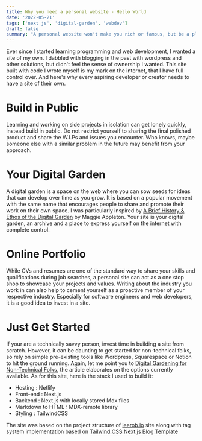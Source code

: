 ```yaml
---
title: Why you need a personal website - Hello World
date: '2022-05-21'
tags: ['next js', 'digital-garden', 'webdev']
draft: false
summary: "A personal website won't make you rich or famous, but be a place to build in public and showcase projects for your portfolio"
---
```


Ever since I started learning programming and web development, I wanted a site of my own. I dabbled with blogging in the past with wordpress and other solutions, but didn't feel the sense of ownership I wanted.
This site built with code I wrote myself is my mark on the internet, that I have full control over. And here's why every aspiring developer or creator needs to have a site of their own.

# Build in Public

Learning and working on side projects in isolation can get lonely quickly, instead build in public. Do not restrict yourself to sharing the final polished product and share the W.I.Ps and issues you encounter. Who knows, maybe someone else with a similar problem in the future may benefit from your approach.

# Your Digital Garden

A digital garden is a space on the web where you can sow seeds for ideas that can develop over time as you grow. It is based on a popular movement with the same name that encourages people to share and promote their work on their own space. I was particularly inspired by [A Brief History & Ethos of the Digital Garden](https://maggieappleton.com/garden-history) by Maggie Appleton. Your site is your digital garden, an archive and a place to express yourself on the internet with complete control.

# Online Portfolio

While CVs and resumes are one of the standard way to share your skills and qualifications during job searches, a personal site can act as a one stop shop to showcase your projects and values. Writing about the industry you work in can also help to cement yourself as a proactive member of your respective industry. Especially for software engineers and web developers, it is a good idea to invest in a site.

# Just Get Started

If your are a technically savvy person, invest time in building a site from scratch. However, it can be daunting to get started for non-technical folks, so rely on simple pre-existing tools like Wordpress, Squarespace or Notion to hit the ground running. Again, let me point you to [Digital Gardening for Non-Technical Folks](https://maggieappleton.com/nontechnical-gardening), the article elaborates on the options currently available.
As for this site, here is the stack I used to build it:

- Hosting : Netlify
- Front-end : Next.js
- Backend : Next.js with locally stored Mdx files
- Markdown to HTML : MDX-remote library
- Styling : TailwindCSS

The site was based on the project structure of [leerob.io](https://leerob.io) site along with tag system implementation based on [Tailwind CSS Next.js Blog Template](https://github.com/timlrx/tailwind-nextjs-starter-blog)
